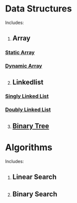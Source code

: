 # Data Structures
Includes:
1. ## Array
### [Static Array](https://github.com/Justin17727/Data_Structures_and_Algorithms/blob/main/StaticArray.c)
### [Dynamic Array](https://github.com/Justin17727/Data_Structures_and_Algorithms/blob/main/DynamicArray.c)
2. ## Linkedlist
### [Singly Linked List](https://github.com/Justin17727/Data_Structures_and_Algorithms/blob/main/SinglyLinkedList.c)
### [Doubly Linked List](https://github.com/Justin17727/Data_Structures_and_Algorithms/blob/main/DoublyLinkedList.c)
3. ## [Binary Tree](https://github.com/Justin17727/Data_Structures_and_Algorithms/blob/main/BinaryTree.c)

# Algorithms
Includes:
1. ## Linear Search
2. ## Binary Search
